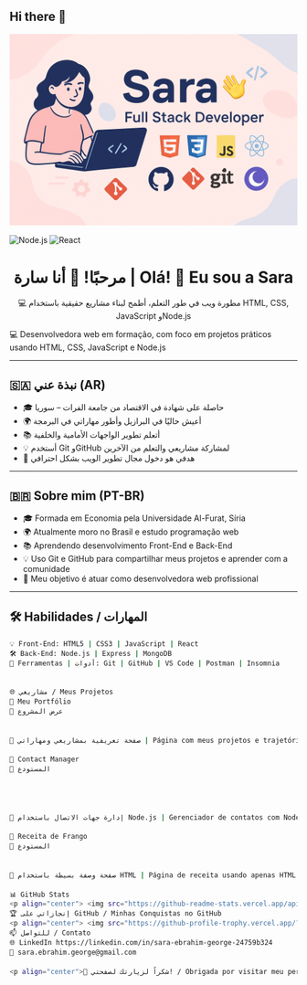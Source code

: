 ## Hi there 👋
![Banner](https://raw.githubusercontent.com/Sara-source01/Sara-source01/main/assets/Image.png)


![Node.js](https://img.shields.io/badge/node.js-18.15.0-green?logo=node.js&style=flat-square)
![React](https://img.shields.io/badge/react-18.2.0-blue?logo=react&style=flat-square)

<h1 align="center">مرحبًا! 👋 أنا سارة | Olá! 👋 Eu sou a Sara</h1>

<p align="center">
💻 مطورة ويب في طور التعلم، أطمح لبناء مشاريع حقيقية باستخدام HTML, CSS, JavaScript وNode.js 
  
💻 Desenvolvedora web em formação, com foco em projetos práticos usando HTML, CSS, JavaScript e Node.js
</p>

---

## 🇸🇦 نبذة عني (AR)

- 🎓 حاصلة على شهادة في الاقتصاد من جامعة الفرات – سوريا  
- 🌍 أعيش حاليًا في البرازيل وأطور مهاراتي في البرمجة  
- 📚 أتعلم تطوير الواجهات الأمامية والخلفية  
- 💡 أستخدم Git وGitHub لمشاركة مشاريعي والتعلم من الآخرين  
- 🎯 هدفي هو دخول مجال تطوير الويب بشكل احترافي

---

## 🇧🇷 Sobre mim (PT-BR)

- 🎓 Formada em Economia pela Universidade Al-Furat, Síria  
- 🌍 Atualmente moro no Brasil e estudo programação web  
- 📚 Aprendendo desenvolvimento Front-End e Back-End  
- 💡 Uso Git e GitHub para compartilhar meus projetos e aprender com a comunidade  
- 🎯 Meu objetivo é atuar como desenvolvedora web profissional

---

## 🛠️ Habilidades / المهارات

```bash
💡 Front-End: HTML5 | CSS3 | JavaScript | React  
🛠️ Back-End: Node.js | Express | MongoDB  
🔧 Ferramentas | أدوات: Git | GitHub | VS Code | Postman | Insomnia


🌐 مشاريعي / Meus Projetos
🧩 Meu Portfólio
🔗 عرض المشروع


📄 صفحة تعريفية بمشاريعي ومهاراتي | Página com meus projetos e trajetória

📇 Contact Manager
🔗 المستودع




📄 إدارة جهات الاتصال باستخدام Node.js | Gerenciador de contatos com Node.js

🍗 Receita de Frango
🔗 المستودع


📄 صفحة وصفة بسيطة باستخدام HTML | Página de receita usando apenas HTML

📊 GitHub Stats
<p align="center"> <img src="https://github-readme-stats.vercel.app/api?username=Sara-source01&show_icons=true&theme=tokyonight" alt="Estatísticas do GitHub" /> </p>
🏆 إنجازاتي على GitHub / Minhas Conquistas no GitHub
<p align="center"> <img src="https://github-profile-trophy.vercel.app/?username=Sara-source01&theme=flat" alt="GitHub Trophies" /> </p>
📫 للتواصل / Contato
🌐 LinkedIn https://linkedin.com/in/sara-ebrahim-george-24759b324
📧 sara.ebrahim.george@gmail.com

<p align="center">🌟 شكراً لزيارتك لصفحتي! / Obrigada por visitar meu perfil! 🌟</p> ```
